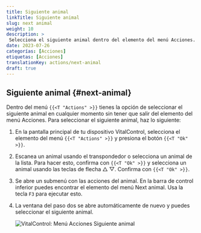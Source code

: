 ```yaml
---
title: Siguiente animal
linkTitle: Siguiente animal
slug: next animal
weight: 10
description: >
 Selecciona el siguiente animal dentro del elemento del menú Acciones.
date: 2023-07-26
categorías: [Acciones]
etiquetas: [Acciones]
translationKey: actions/next-animal
draft: true
---
```

## Siguiente animal {#next-animal}

Dentro del menú `{{<T "Actions" >}}` tienes la opción de seleccionar el siguiente animal en cualquier momento sin tener que salir del elemento del menú Acciones. Para seleccionar el siguiente animal, haz lo siguiente:

1. En la pantalla principal de tu dispositivo VitalControl, selecciona el elemento del menú `{{<T "Actions" >}}` y presiona el botón `{{<T "Ok" >}}`.

2. Escanea un animal usando el transpondedor o selecciona un animal de la lista. Para hacer esto, confirma con `{{<T "Ok" >}}` y selecciona un animal usando las teclas de flecha △ ▽. Confirma con `{{<T "Ok" >}}`.

3. Se abre un submenú con las acciones del animal. En la barra de control inferior puedes encontrar el elemento del menú Next animal. Usa la tecla `F3` para ejecutar esto.

4. La ventana del paso dos se abre automáticamente de nuevo y puedes seleccionar el siguiente animal.

    ![VitalControl: Menú Acciones Siguiente animal](../images/nextanimal.png "Elegir siguiente animal")
    
